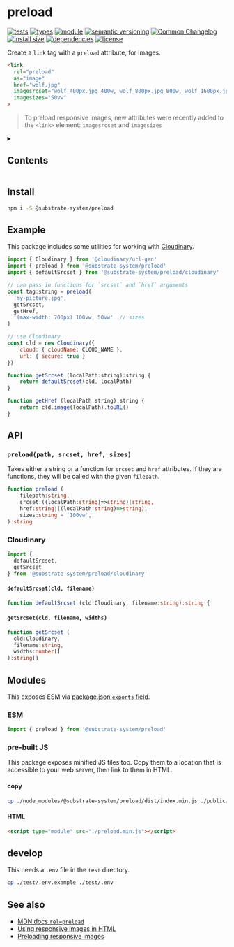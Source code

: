 # preload
[![tests](https://img.shields.io/github/actions/workflow/status/substrate-system/preload/nodejs.yml?style=flat-square)](https://github.com/substrate-system/preload/actions/workflows/nodejs.yml)
[![types](https://img.shields.io/npm/types/@substrate-system/preload?style=flat-square)](README.md)
[![module](https://img.shields.io/badge/module-ESM-blue?style=flat-square)](README.md)
[![semantic versioning](https://img.shields.io/badge/semver-2.0.0-blue?logo=semver&style=flat-square)](https://semver.org/)
[![Common Changelog](https://nichoth.github.io/badge/common-changelog.svg)](./CHANGELOG.md)
[![install size](https://flat.badgen.net/packagephobia/install/@substrate-system/preload)](https://packagephobia.com/result?p=@substrate-system/preload)
[![dependencies](https://img.shields.io/badge/dependencies-zero-brightgreen.svg?style=flat-square)](package.json)
[![license](https://img.shields.io/badge/license-Polyform_Small_Business-249fbc?style=flat-square)](LICENSE)


Create a `link` tag with a `preload` attribute, for images.

```html
<link
  rel="preload"
  as="image"
  href="wolf.jpg"
  imagesrcset="wolf_400px.jpg 400w, wolf_800px.jpg 800w, wolf_1600px.jpg 1600w"
  imagesizes="50vw"
>
```

> To preload responsive images, new attributes were recently added to the
> `<link>` element: `imagesrcset` and `imagesizes`

<details><summary><h2>Contents</h2></summary>

<!-- toc -->

- [Install](#install)
- [API](#api)
  * [`preload(filepath, srcset, href, sizes)`](#preloadfilepath-srcset-href-sizes)
  * [ESM](#esm)
  * [pre-built JS](#pre-built-js)
- [Example](#example)
- [develop](#develop)
- [See also](#see-also)

<!-- tocstop -->

</details>

## Install

```sh
npm i -S @substrate-system/preload
```

## Example

This package includes some utilities for working
with [Cloudinary](https://cloudinary.com/).

```js
import { Cloudinary } from '@cloudinary/url-gen'
import { preload } from '@substrate-system/preload'
import { defaultSrcset } from '@substrate-system/preload/cloudinary'

// can pass in functions for `srcset` and `href` arguments
const tag:string = preload(
  'my-picture.jpg',
  getSrcset,
  getHref,
  '(max-width: 700px) 100vw, 50vw'  // sizes
)

// use Cloudinary
const cld = new Cloudinary({
    cloud: { cloudName: CLOUD_NAME },
    url: { secure: true }
})

function getSrcset (localPath:string):string {
    return defaultSrcset(cld, localPath)
}

function getHref (localPath:string):string {
    return cld.image(localPath).toURL()
}
```

## API

### `preload(path, srcset, href, sizes)`

Takes either a string or a function for `srcset` and `href` attributes.
If they are functions, they will be called with the given `filepath`.

```ts
function preload (
    filepath:string,
    srcset:((localPath:string)=>string)|string,
    href:string|((localPath:string)=>string),
    sizes:string = '100vw',
):string
```

### Cloudinary

```js
import {
  defaultSrcset,
  getSrcset
} from '@substrate-system/preload/cloudinary'
```

#### `defaultSrcset(cld, filename)`

```ts
function defaultSrcset (cld:Cloudinary, filename:string):string {
```

#### `getSrcset(cld, filename, widths)`

```ts
function getSrcset (
  cld:Cloudinary,
  filename:string,
  widths:number[]
):string[]
```


## Modules
This exposes ESM via [package.json `exports` field](https://nodejs.org/api/packages.html#exports).

### ESM
```js
import { preload } from '@substrate-system/preload'
```

### pre-built JS
This package exposes minified JS files too. Copy them to a location that is
accessible to your web server, then link to them in HTML.

#### copy
```sh
cp ./node_modules/@substrate-system/preload/dist/index.min.js ./public/preload.min.js
```

#### HTML
```html
<script type="module" src="./preload.min.js"></script>
```

## develop

This needs a `.env` file in the `test` directory.

```sh
cp ./test/.env.example ./test/.env
```

## See also

* [MDN docs `rel=preload`](https://developer.mozilla.org/en-US/docs/Web/HTML/Reference/Attributes/rel/preload)
* [Using responsive images in HTML](https://developer.mozilla.org/en-US/docs/Web/HTML/Guides/Responsive_images)
* [Preloading responsive images](https://medium.com/@akashjha9041/preloading-responsive-images-3aecf114968e)
